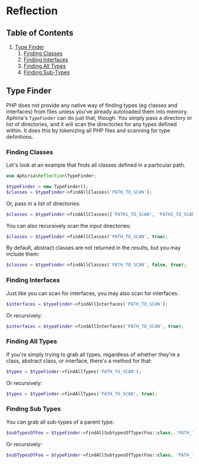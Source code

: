 <h1 id="doc-title">Reflection</h1>

<nav class="toc-nav" markdown="1">

<div class="toc-nav-contents" markdown="1">

<h2 id="table-of-contents">Table of Contents</h2>

1. [Type Finder](#type-finder)
   1. [Finding Classes](#finding-classes)
   2. [Finding Interfaces](#finding-interfaces)
   3. [Finding All Types](#finding-all-types)
   4. [Finding Sub-Types](#finding-sub-types)

</div>

</nav>

<h2 id="type-finder">Type Finder</h2>

PHP does not provide any native way of finding types (eg classes and interfaces) from files unless you've already autoloaded them into memory.  Aphiria's `TypeFinder` can do just that, though.  You simply pass a directory or list of directories, and it will scan the directories for any types defined within.  It does this by tokenizing all PHP files and scanning for type definitions.

<h3 id="finding-classes">Finding Classes</h3>

Let's look at an example that finds all classes defined in a particular path.

```php
use Aphiria\Reflection\TypeFinder;

$typeFinder = new TypeFinder();
$classes = $typeFinder->findAllClasses('PATH_TO_SCAN');
```

Or, pass in a list of directories:

```php
$classes = $typeFinder->findAllClasses(['PATH1_TO_SCAN', 'PATH2_TO_SCAN']);
```

You can also recursively scan the input directories:

```php
$classes = $typeFinder->findAllClasses('PATH_TO_SCAN', true);
```

By default, abstract classes are not returned in the results, but you may include them:

```php
$classes = $typeFinder->findAllClasses('PATH_TO_SCAN', false, true);
```

<h3 id="finding-interfaces">Finding Interfaces</h3>

Just like you can scan for interfaces, you may also scan for interfaces.

```php
$interfaces = $typeFinder->findAllInterfaces('PATH_TO_SCAN');
```

Or recursively:

```php
$interfaces = $typeFinder->findAllInterfaces('PATH_TO_SCAN', true);
```

<h3 id="finding-all-types">Finding All Types</h3>

If you're simply trying to grab all types, regardless of whether they're a class, abstract class, or interface, there's a method for that:

```php
$types = $typeFinder->findAllTypes('PATH_TO_SCAN');
```

Or recursively:

```php
$types = $typeFinder->findAllTypes('PATH_TO_SCAN', true);
```

<h3 id="finding-sub-types">Finding Sub Types</h3>

You can grab all sub-types of a parent type:

```php
$subTypesOfFoo = $typeFinder->findAllSubtypesOfType(Foo::class, 'PATH_TO_SCAN');
```

Or recursively:

```php
$subTypesOfFoo = $typeFinder->findAllSubtypesOfType(Foo::class, 'PATH_TO_SCAN', true);
```
